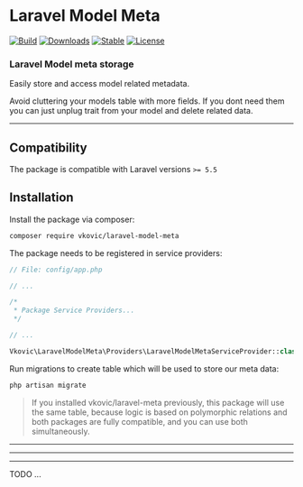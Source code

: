 # Laravel Model Meta

[![Build](https://api.travis-ci.org/vkovic/laravel-model-meta.svg?branch=master)](https://travis-ci.org/vkovic/laravel-model-meta)
[![Downloads](https://poser.pugx.org/vkovic/laravel-model-meta/downloads)](https://packagist.org/packages/vkovic/laravel-model-meta)
[![Stable](https://poser.pugx.org/vkovic/laravel-model-meta/v/stable)](https://packagist.org/packages/vkovic/laravel-model-meta)
[![License](https://poser.pugx.org/vkovic/laravel-model-meta/license)](https://packagist.org/packages/vkovic/laravel-model-meta)

### Laravel Model meta storage

Easily store and access model related metadata.

Avoid cluttering your models table with more fields. If you dont need them you can just unplug trait from your model
and delete related data.

---

## Compatibility

The package is compatible with Laravel versions `>= 5.5`

## Installation

Install the package via composer:

```bash
composer require vkovic/laravel-model-meta
```

The package needs to be registered in service providers:

```php
// File: config/app.php

// ...

/*
 * Package Service Providers...
 */

// ...

Vkovic\LaravelModelMeta\Providers\LaravelModelMetaServiceProvider::class,
```

Run migrations to create table which will be used to store our meta data:

```bash
php artisan migrate
```

> If you installed vkovic/laravel-meta previously, this package will use the same table, because logic is based on
> polymorphic relations and both packages are fully compatible, and you can use both simultaneously.

---
---
---

TODO ...